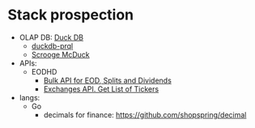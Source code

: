 # Stack prospection

- OLAP DB: [Duck DB](https://duckdb.org/)
    - [duckdb-prql](https://github.com/ywelsch/duckdb-prql)
    - [Scrooge McDuck](https://github.com/pdet/Scrooge-McDuck)
- APIs:
    - EODHD
        - [Bulk API for EOD, Splits and Dividends](https://eodhd.com/financial-apis/bulk-api-eod-splits-dividends)
        - [Exchanges API. Get List of Tickers](https://eodhd.com/financial-apis/exchanges-api-list-of-tickers-and-trading-hours)
- langs:
    - Go
        - decimals for finance: https://github.com/shopspring/decimal
